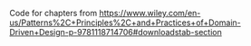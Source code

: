 Code for chapters from https://www.wiley.com/en-us/Patterns%2C+Principles%2C+and+Practices+of+Domain-Driven+Design-p-9781118714706#downloadstab-section
